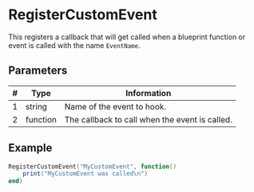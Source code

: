 # RegisterCustomEvent

This registers a callback that will get called when a blueprint function or event is called with the name `EventName`.

## Parameters

| # | Type     | Information |
|---|----------|-------------|
| 1 | string   | Name of the event to hook. |
| 2 | function | The callback to call when the event is called. |

## Example

```lua
RegisterCustomEvent("MyCustomEvent", function()
    print("MyCustomEvent was called\n")
end)
```